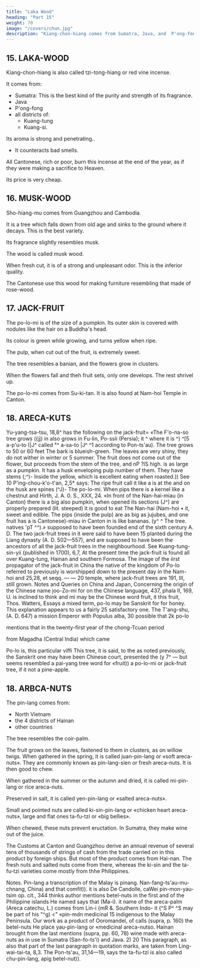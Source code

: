 ```yaml
---
title: "Laka Wood"
heading: "Part 15"
weight: 70
image: "/covers/chun.jpg"
description: "Kiang-chon-hiang comes from Sumatra, Java, and  P'ong-fong, the districts of Kuang-tung and Kuang-si"
---
```




## 15. LAKA-WOOD

Kiang-chon-hiang is also called tzi-tong-hiang or red vine incense. 

It comes from:
- Sumatra: This is the best kind of the purity and strength of its fragrance.
- Java
- P'ong-fong
- all districts of:
  - Kuang-tung
  - Kuang-si. 

Its aroma is strong and penetrating..
- It counteracts bad smells. 

All Cantonese, rich or poor, burn this incense at the end of the year, as if they were making a sacrifice to Heaven.

Its price is very cheap.


<!-- Notes.
work Pahang, on the east coast of the Malay Peninsula. In the first part of this
1) P'ong-fong, that laka-wood was a product of Sumatra, Tan-ma-ling (Kwantan), Fo-
states the author
Borneo. 30 lo-an (Beranang), Sho-p'o (Java), the Celebes (?), and
says it was a product Tung-si-yang-k'au, 3,is*,i7* uses the name kiang-Uang, and
it is also c&Wei U-M-Mang,
says Pon-ts'au, The
Palembang. ofPatani(-:/r VM), and
is given as the name of a kind of gharu-wood.
which, in another passage (supra, p. 205, line 25),
lit. ..burning fueb), was not performed
or fan-ch'ai {j^
2) The ..Sacrifice to Heaven)),
Li Ki, II, 202. The simile does not
Legge, See
Sovereign. 35 by the people at large, but by
cheapness of this odoriferous wood,
the of view that, in mean only can  it appear a happy one; 
every one celebrated the coming of the
fan-ch'ai. New Year
in the same way as the Emperors did with the
author states that the sap of the laka-wood tree
In another passage (supra, p. 198) our
dragon's-blood».
(.imitation
40 was used to make an
3) -->


## 16. MUSK-WOOD

Sho-hiang-mu comes from Guangzhou and Cambodia.
<!-- Chan-ch'ong and from age -->

It is a tree which falls down from old age and sinks to the ground where it decays. This is the best variety.

Its fragrance slightly resembles musk. 

The wood is called musk wood. 

When fresh cut, it is of a strong and unpleasant odor. This is the inferior quality. 

The Cantonese use this wood for making furniture resembling that made of rose-wood. 

<!-- the
this

Chinese works.
has nothing
to

have been unableto identify this product,
The Tung-si-yang-k'au,
say concerning
Pon-ts'au does not refer to
it,
3,io''
(:^
10
nor have we found any mention of
it
in other
mentions this product as coming from Kamboja, but
except that the I-t'ung-chi says
it
has the odour of musk. The
it. -->


## 17. JACK-FRUIT

The po-lo-mi is of the size of a pumpkin. Its outer skin is covered with nodules like the hair on a Buddha's head.

Its colour is green while growing, and turns yellow when ripe. 

The pulp, when cut out of the fruit, is extremely sweet. 

The tree resembles a banian, and the flowers grow in clusters.

When the flowers fall and theh fruit sets, only one develops. The rest shrivel up. 

The po-lo-mi comes from Su-ki-tan. It is also found at Nam-hoi Temple in Canton.

<!-- 
Note.
the product of the Artocarpus integrifolia; the origin of our name for it, jack, 25
the Malayalam name of the fruit, chaMa. Its Sanskrit names are panasa, phalasa, and lantaka-
This fruit
is
Yule and Burnell,
Crawfurd, Hist. Indian Archipel., I, 422. De'can-
indigenous to the Western Ghats-possibly Malabar. The fruit was at
calleip'o-na-so by the Chinese, which is the Sanskrit name ^amasa. The Sui-shu 82,?'' is
I be-
phala.
dolle, op.
first
is
cit.,
239, thinks
lieve, the earliest
boja)
it
spe^s
Glossary, 335.
it is
Chinese work
of «the p'o-na-so
to
(
mention this
(^ Diospyros kaki) and whose
the sM
the name
fruit.
Among the products
peculiar to Chon-la (Kam- 30
1^ ^[J ^) tree which had no flowers, and whose leaves were like
was like a pumpkin (tung-kua). «Later on it received
was given it on its introduction into Canton in the
sixth century by a native of «the country of Po-1ob
('^ ^), whence the name of the fruit.
Po-Io, according to T'ang-shu, 222B, was S. W. of Kamboja'(Chi-t'u), and
Won-hien-tung-k'au, 35
331. Sect. P'o-li, identifies it with P'o-li, which is supposed to have been in the Malay
Peninsula.
fruit
of po-lo-mi, which, the Chinese say,
Conf. supra, pp. 83, 85, n. 4 -->

## 18. ARECA-KUTS


Yu-yang-tsa-tsu, 18,8^ has the following on the jack-fruit= «The F'o-na-so
tree grows
({jj) in
also grows in Fu-lin,
Po-ssii (Persia); it
^
where
it is
^)
^[5
a-p'u-to (|J^
called
°^ a-sa-to |J^
^1 according to Pon-ts'au). The tree grows to 50 or 60 feet
The bark is blueish-green. The leaves are very shiny, they do not wither in winter or
5 summer. The fruit does not come out of the flower, but proceeds from the stem of the tree, and
nP ?lS
high.
is
as large as a pumpkin. It has a husk enveloping
pulp
number of them. They have stems (;^)- Inside the
yellow, which is excellent eating when roasted.)) See
10
P'ing-chou-k'o-t'an, 2,5* says:
The ripe fruit
call it
like a
is
at the
and on the husk are spines
(^J)- The
po-lo-mi.
When
pips there
is
a kernel like a chestnut and
Hirth, J. A. 0. S., XXX, 24.
«In front of the Nan-hai-miau (in Canton) there is a big
also
pumpkin, when opened its sections
(J^) are
properly prepared (lit. steeped) it is good to eat
The Nan-hai (Nam-hoi
•
it,
sweet and edible. The pips (inside the pulp) are as big as jujubes, and one fruit has a
is
Cantonese)-miau in Canton
in
is
like bananas.
(y^
^
The
tree.
natives
'pT ^^).»
supposed to have been founded
end of the sixth century A. D. The two jack-fruit trees in
it
were said
to
have been
15 planted during the Liang dynasty (A. D. 502—557), and are supposed to have been the ancestors
of all the jack-fruit trees in the neighbourhood. See Kuang-tung-sin-yii (published in 1700),
6,7,
At the present time the jack-fruit is found all over Kuang-tung, Hainan and
southern Formosa. The image of the iirst propagator of the jack-fruit in China
the native of
the kingdom of Po-lo referred to previously
is worshipped down to the present day in the Nam-hoi
and
25,28, et seqq.
—
—
20 temple, where jack-fruit trees are
191, III,
still
grown. Notes and Queries on China and Japan,
Concerning the origin of the Chinese name joo-Zo-mi for
on the Chinese language, 437,
phala
II,
169,
U.
is
inclined to think
and mi may be the Chinese word
fruit,
it
this fruit,
Thos. Watters, Essays
a mixed term, po-lo
may
be Sanskrit for
for honey. This explanation appears to us a fairly
25 satisfactory one.
The T'ang-shu,
(A. D. 647) a mission
Emperor with
Populus alba,
30 possible that
2k
po-lo

mentions that in the twenty-first year of the chong-Tcuan period

from Magadha (Central India) which came

Po-lo is,
this particular
viffi
This tree,
it is said,
to the
as noted previously, the Sanskrit
one
may have been
Chinese court, presented the
(y 7^
— but seems
resembled a pai-yang tree
word
for «fruit))
a po-lo-mi or jack-fruit tree,
if
it
not a pine-apple.


## 18. ARBCA-NUTS 

The pin-lang comes from:
- North Vietnam
- the 4 districts of Hainan
- other countries 

The tree resembles the coir-palm.

The fruit grows on the leaves, fastened to them in clusters, as on willow twigs. When gathered in the spring, it is called juan-pin-lang or «soft areca-nuts». They are commonly known as pin-lang-sien or fresh areca-nuts. It is then good to chew.

When gathered in the summer or the autumn and dried, it is called mi-pin-lang or rice areca-nuts. 

Preserved in salt, it is called yen-pin-lang or «salted areca-nuts». 

Small and pointed nuts are called ki-sin-pin-lang or «chicken heart areca-nuts», large and flat ones ta-fu-tzi or «big bellies».

When chewed, these nuts prevent eructation. In Sumatra, they make wine out of the juice.

The Customs at Canton and Guangzhou derive an annual revenue of several tens of thousands of strings of cash from the trade carried on in this product by foreign ships. But most of the product comes from Hai-nan. The fresh nuts and salted nuts come from there, whereas the ki-sin and the ta-fu-tzi varieties come mostly from thhe Philippines.


Notes.
Pin-lang
a transcription of the Malay
is
pinang. Nan-fang-ts'au-mu-chnang,
China) and that
comfit)).
it is
also
De Candolle,
caWei pin-mon-yau-tsim
op.
cit.,
344 thinks
author mentions betel-nuts in the first
and of the Philippine islands He
named
says that
(Ma-i).
it
name
of the areca-palm (Areca catechu, L.)
comes from Lin-i {mR &. Southern Indo-
it
{^S P^ ^S
may be
part of his
"^g) <" «pin-mdn medicinal 15
indigenous to the Malay Peninsula. Our
work
as a product of Ooromandel, of
calls (supra, p. 160) the betel-nuts
He
place yau-pin-lang or «medicinal areca-nutso.
Hainan
brought from the
last
mentions (supra, pp. 60, 78) wine made
with areca-nuts as in use in Sumatra (San-fo-ts'i) and Java.
2)
20
This paragraph, as also that part of the last paragraph in quotation marks, are taken
from Ling-wai-tai-ta,
8,3.
The Pon-ts'au,
31,14—19, says the ta-fu-tzi is also called chu-pin-lang,
apig betel-nut)).


